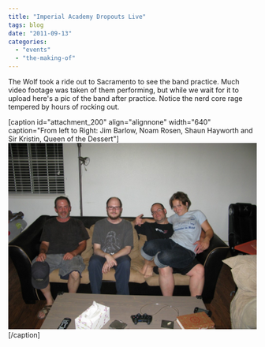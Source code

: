 ```yaml
---
title: "Imperial Academy Dropouts Live"
tags: blog
date: "2011-09-13"
categories: 
  - "events"
  - "the-making-of"
---
```


The Wolf took a ride out to Sacramento to see the band practice. Much video footage was taken of them performing, but while we wait for it to upload here's a pic of the band after practice. Notice the nerd core rage tempered by hours of rocking out.

\[caption id="attachment\_200" align="alignnone" width="640" caption="From left to Right: Jim Barlow, Noam Rosen, Shaun Hayworth and Sir Kristin, Queen of the Dessert"\][![Dudes Chillin on the Couch](/images/IMG_3513-1024x768.jpg "IAD")](http://www.bigbadcon.com/wp-content/uploads/2011/09/IMG_3513.jpg)\[/caption\]

